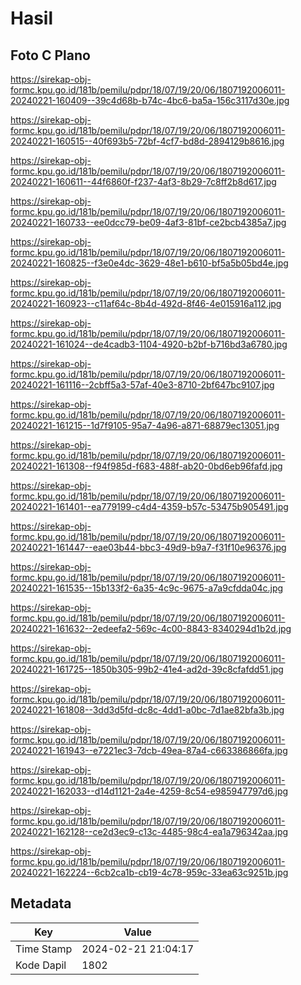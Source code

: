 # Hasil

## Foto C Plano

https://sirekap-obj-formc.kpu.go.id/181b/pemilu/pdpr/18/07/19/20/06/1807192006011-20240221-160409--39c4d68b-b74c-4bc6-ba5a-156c3117d30e.jpg

https://sirekap-obj-formc.kpu.go.id/181b/pemilu/pdpr/18/07/19/20/06/1807192006011-20240221-160515--40f693b5-72bf-4cf7-bd8d-2894129b8616.jpg

https://sirekap-obj-formc.kpu.go.id/181b/pemilu/pdpr/18/07/19/20/06/1807192006011-20240221-160611--44f6860f-f237-4af3-8b29-7c8ff2b8d617.jpg

https://sirekap-obj-formc.kpu.go.id/181b/pemilu/pdpr/18/07/19/20/06/1807192006011-20240221-160733--ee0dcc79-be09-4af3-81bf-ce2bcb4385a7.jpg

https://sirekap-obj-formc.kpu.go.id/181b/pemilu/pdpr/18/07/19/20/06/1807192006011-20240221-160825--f3e0e4dc-3629-48e1-b610-bf5a5b05bd4e.jpg

https://sirekap-obj-formc.kpu.go.id/181b/pemilu/pdpr/18/07/19/20/06/1807192006011-20240221-160923--c11af64c-8b4d-492d-8f46-4e015916a112.jpg

https://sirekap-obj-formc.kpu.go.id/181b/pemilu/pdpr/18/07/19/20/06/1807192006011-20240221-161024--de4cadb3-1104-4920-b2bf-b716bd3a6780.jpg

https://sirekap-obj-formc.kpu.go.id/181b/pemilu/pdpr/18/07/19/20/06/1807192006011-20240221-161116--2cbff5a3-57af-40e3-8710-2bf647bc9107.jpg

https://sirekap-obj-formc.kpu.go.id/181b/pemilu/pdpr/18/07/19/20/06/1807192006011-20240221-161215--1d7f9105-95a7-4a96-a871-68879ec13051.jpg

https://sirekap-obj-formc.kpu.go.id/181b/pemilu/pdpr/18/07/19/20/06/1807192006011-20240221-161308--f94f985d-f683-488f-ab20-0bd6eb96fafd.jpg

https://sirekap-obj-formc.kpu.go.id/181b/pemilu/pdpr/18/07/19/20/06/1807192006011-20240221-161401--ea779199-c4d4-4359-b57c-53475b905491.jpg

https://sirekap-obj-formc.kpu.go.id/181b/pemilu/pdpr/18/07/19/20/06/1807192006011-20240221-161447--eae03b44-bbc3-49d9-b9a7-f31f10e96376.jpg

https://sirekap-obj-formc.kpu.go.id/181b/pemilu/pdpr/18/07/19/20/06/1807192006011-20240221-161535--15b133f2-6a35-4c9c-9675-a7a9cfdda04c.jpg

https://sirekap-obj-formc.kpu.go.id/181b/pemilu/pdpr/18/07/19/20/06/1807192006011-20240221-161632--2edeefa2-569c-4c00-8843-8340294d1b2d.jpg

https://sirekap-obj-formc.kpu.go.id/181b/pemilu/pdpr/18/07/19/20/06/1807192006011-20240221-161725--1850b305-99b2-41e4-ad2d-39c8cfafdd51.jpg

https://sirekap-obj-formc.kpu.go.id/181b/pemilu/pdpr/18/07/19/20/06/1807192006011-20240221-161808--3dd3d5fd-dc8c-4dd1-a0bc-7d1ae82bfa3b.jpg

https://sirekap-obj-formc.kpu.go.id/181b/pemilu/pdpr/18/07/19/20/06/1807192006011-20240221-161943--e7221ec3-7dcb-49ea-87a4-c663386866fa.jpg

https://sirekap-obj-formc.kpu.go.id/181b/pemilu/pdpr/18/07/19/20/06/1807192006011-20240221-162033--d14d1121-2a4e-4259-8c54-e985947797d6.jpg

https://sirekap-obj-formc.kpu.go.id/181b/pemilu/pdpr/18/07/19/20/06/1807192006011-20240221-162128--ce2d3ec9-c13c-4485-98c4-ea1a796342aa.jpg

https://sirekap-obj-formc.kpu.go.id/181b/pemilu/pdpr/18/07/19/20/06/1807192006011-20240221-162224--6cb2ca1b-cb19-4c78-959c-33ea63c9251b.jpg


## Metadata

| Key        | Value               |
| ---------- | ------------------- |
| Time Stamp | 2024-02-21 21:04:17 |
| Kode Dapil | 1802                |



